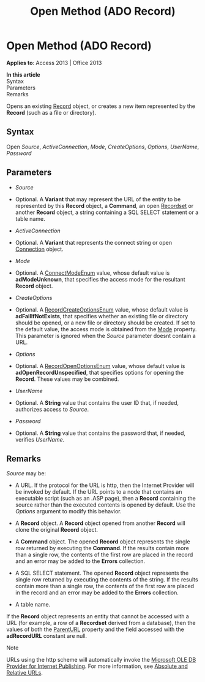 ﻿---
title: Open Method (ADO Record)
TOCTitle: Open Method (ADO Record)
ms:assetid: ba71c5c7-326e-d3b6-0e74-e8343ee6896f
ms:mtpsurl: https://msdn.microsoft.com/en-us/library/JJ249896(v=office.15)
ms:contentKeyID: 48547371
ms.date: 09/18/2015
mtps_version: v=office.15
---

# Open Method (ADO Record)


**Applies to**: Access 2013 | Office 2013

**In this article**  
Syntax  
Parameters  
Remarks  

Opens an existing [Record](record-object-ado.md) object, or creates a new item represented by the **Record** (such as a file or directory).

## Syntax

Open *Source*, *ActiveConnection*, *Mode*, *CreateOptions*, *Options*, *UserName*, *Password*

## Parameters

  - *Source*

  - Optional. A **Variant** that may represent the URL of the entity to be represented by this **Record** object, a **Command**, an open [Recordset](recordset-object-ado.md) or another **Record** object, a string containing a SQL SELECT statement or a table name.

  - *ActiveConnection*

  - Optional. A **Variant** that represents the connect string or open [Connection](connection-object-ado.md) object.

  - *Mode*

  - Optional. A [ConnectModeEnum](connectmodeenum.md) value, whose default value is **adModeUnknown**, that specifies the access mode for the resultant **Record** object.

  - *CreateOptions*

  - Optional. A [RecordCreateOptionsEnum](recordcreateoptionsenum.md) value, whose default value is **adFailIfNotExists**, that specifies whether an existing file or directory should be opened, or a new file or directory should be created. If set to the default value, the access mode is obtained from the [Mode](mode-property-ado.md) property. This parameter is ignored when the *Source* parameter doesnt contain a URL.

  - *Options*

  - Optional. A [RecordOpenOptionsEnum](recordopenoptionsenum.md) value, whose default value is **adOpenRecordUnspecified**, that specifies options for opening the **Record**. These values may be combined.

  - *UserName*

  - Optional. A **String** value that contains the user ID that, if needed, authorizes access to *Source*.

  - *Password*

  - Optional. A **String** value that contains the password that, if needed, verifies *UserName*.

## Remarks

*Source* may be:

  - A URL. If the protocol for the URL is http, then the Internet Provider will be invoked by default. If the URL points to a node that contains an executable script (such as an .ASP page), then a **Record** containing the source rather than the executed contents is opened by default. Use the *Options* argument to modify this behavior.

  - A **Record** object. A **Record** object opened from another **Record** will clone the original **Record** object.

  - A **Command** object. The opened **Record** object represents the single row returned by executing the **Command**. If the results contain more than a single row, the contents of the first row are placed in the record and an error may be added to the **Errors** collection.

  - A SQL SELECT statement. The opened **Record** object represents the single row returned by executing the contents of the string. If the results contain more than a single row, the contents of the first row are placed in the record and an error may be added to the **Errors** collection.

  - A table name.

If the **Record** object represents an entity that cannot be accessed with a URL (for example, a row of a **Recordset** derived from a database), then the values of both the [ParentURL](parenturl-property-ado.md) property and the field accessed with the **adRecordURL** constant are null.


> [!NOTE]
> <P>URLs using the http scheme will automatically invoke the <A href="microsoft-ole-db-provider-for-internet-publishing.md">Microsoft OLE DB Provider for Internet Publishing</A>. For more information, see <A href="absolute-and-relative-urls.md">Absolute and Relative URLs</A>.</P>


